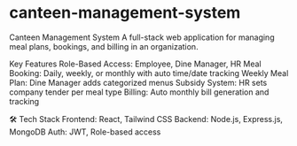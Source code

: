 # canteen-management-system

Canteen Management System
A full-stack web application for managing meal plans, bookings, and billing in an organization.

Key Features
Role-Based Access: Employee, Dine Manager, HR
Meal Booking: Daily, weekly, or monthly with auto time/date tracking
Weekly Meal Plan: Dine Manager adds categorized menus
Subsidy System: HR sets company tender per meal type
Billing: Auto monthly bill generation and tracking

🛠️ Tech Stack
Frontend: React, Tailwind CSS
Backend: Node.js, Express.js, MongoDB
Auth: JWT, Role-based access
